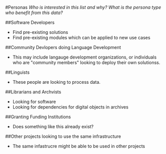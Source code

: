 #Personas
_Who is interested in this list and why? What is the persona type who benefit from this data?_

##Software Developers
* Find pre-existing solutions
* Find pre-existing modules which can be applied to new use cases

##Community Devlopers doing Language Development
* This may include langauge development organizations, or individuals who are "community members" looking to deploy their own solutionss.

##Linguists
* These people are looking to process data.

##Librarians and Archvists
* Looking for software
* Looking for dependencies for digital objects in archives

##Granting Funding Institutions
* Does something like this already exist?

##Other projects looking to use the same infrastructure
* The same infastrucre might be able to be used in other projects
